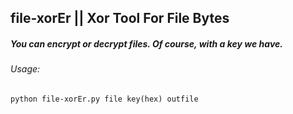 ## file-xorEr || Xor Tool For File Bytes

#####  You can encrypt or decrypt files. Of course, with a key we have.

###### Usage:

`python file-xorEr.py file key(hex) outfile`
